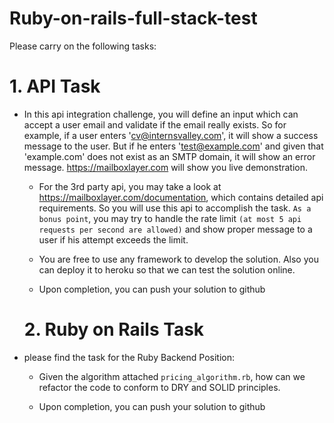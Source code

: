 # Ruby-on-rails-full-stack-test
Please carry on the following tasks:

# 1. API Task
- In this api integration challenge, you will define an input which can accept a user email and validate if the email really exists. So for example, if a user enters 'cv@internsvalley.com', it will show a success message to the user. But if he enters 'test@example.com' and given that 'example.com' does not exist as an SMTP domain, it will show an error message. https://mailboxlayer.com will show you live demonstration.

   - For the 3rd party api, you may take a look at https://mailboxlayer.com/documentation, which contains detailed api requirements. So you will use this api to accomplish the task. `As a bonus point`, you may try to handle the rate limit `(at most 5 api requests per second are allowed)` and show proper message to a user if his attempt exceeds the limit.
   
   - You are free to use any framework to develop the solution. Also you can deploy it to heroku so that we can test the solution online.
   
   - Upon completion, you can push your solution to github
   
   # 2. Ruby on Rails Task
 
 - please find the task for the Ruby Backend Position:
 
   - Given the algorithm attached `pricing_algorithm.rb`, how can we refactor the code to conform to DRY and SOLID principles.
   
   - Upon completion, you can push your solution to github
